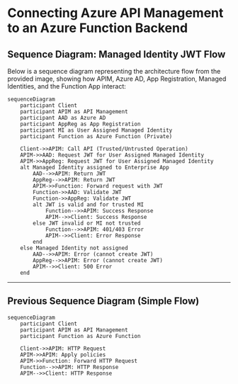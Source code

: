 # Connecting Azure API Management to an Azure Function Backend

## Sequence Diagram: Managed Identity JWT Flow

Below is a sequence diagram representing the architecture flow from the provided image, showing how APIM, Azure AD, App Registration, Managed Identities, and the Function App interact:

```mermaid
sequenceDiagram
    participant Client
    participant APIM as API Management
    participant AAD as Azure AD
    participant AppReg as App Registration
    participant MI as User Assigned Managed Identity
    participant Function as Azure Function (Private)

    Client->>APIM: Call API (Trusted/Untrusted Operation)
    APIM->>AAD: Request JWT for User Assigned Managed Identity
    APIM->>AppReg: Request JWT for User Assigned Managed Identity
    alt Managed Identity assigned to Enterprise App
        AAD-->>APIM: Return JWT
        AppReg-->>APIM: Return JWT
        APIM->>Function: Forward request with JWT
        Function->>AAD: Validate JWT
        Function->>AppReg: Validate JWT
        alt JWT is valid and for trusted MI
            Function-->>APIM: Success Response
            APIM-->>Client: Success Response
        else JWT invalid or MI not trusted
            Function-->>APIM: 401/403 Error
            APIM-->>Client: Error Response
        end
    else Managed Identity not assigned
        AAD-->>APIM: Error (cannot create JWT)
        AppReg-->>APIM: Error (cannot create JWT)
        APIM-->>Client: 500 Error
    end
```

---

## Previous Sequence Diagram (Simple Flow)

```mermaid
sequenceDiagram
    participant Client
    participant APIM as API Management
    participant Function as Azure Function

    Client->>APIM: HTTP Request
    APIM->>APIM: Apply policies
    APIM->>Function: Forward HTTP Request
    Function-->>APIM: HTTP Response
    APIM-->>Client: HTTP Response
```

